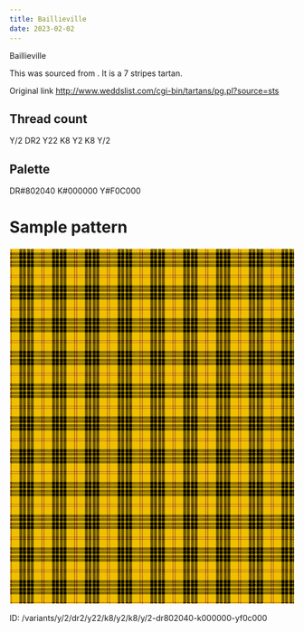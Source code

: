 ```yaml
---
title: Baillieville
date: 2023-02-02
---
```

Baillieville

This was sourced from <no value>.  It is a 7 stripes tartan.

Original link http://www.weddslist.com/cgi-bin/tartans/pg.pl?source=sts

## Thread count
Y/2 DR2 Y22 K8 Y2 K8 Y/2

## Palette
DR#802040 K#000000 Y#F0C000

# Sample pattern

![Tartan detail](tartan.png "Y/2 DR2 Y22 K8 Y2 K8 Y/2 tartan")

ID: /variants/y/2/dr2/y22/k8/y2/k8/y/2-dr802040-k000000-yf0c000